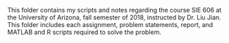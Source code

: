 This folder contains my scripts and notes regarding the course SIE 606 at the University of Arizona, fall semester of 2018, instructed by Dr. Liu Jian. This folder includes each assignment, problem statements, report, and MATLAB and R scripts required to solve the problem.

